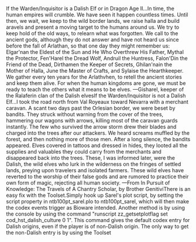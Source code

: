 If the Warden/Inquisitor is a Dalish Elf or in Dragon Age II...In time, the human empires will crumble. We have seen it happen countless times. Until then, we wait, we keep to the wild border lands, we raise halla and build aravels and present a moving target to the humans around us. We try to keep hold of the old ways, to relearn what was forgotten.
We call to the ancient gods, although they do not answer and have not heard us since before the fall of Arlathan, so that one day they might remember us: Elgar'nan the Eldest of the Sun and He Who Overthrew His Father, Mythal the Protector, Fen'Harel the Dread Wolf, Andruil the Huntress, Falon'Din the Friend of the Dead, Dirthamen the Keeper of Secrets, Ghilan'nain the Mother of Halla, June the Master of Crafts, and Sylaise the Hearthkeeper.
We gather every ten years for the Arlathvhen, to retell the ancient stories and keep them alive. For when the human kingdoms are gone, we must be ready to teach the others what it means to be elves.
—Gisharel, keeper of the Ralaferin clan of the Dalish elvesIf the Warden/Inquisitor is not a Dalish Elf...I took the road north from Val Royeaux toward Nevarra with a merchant caravan. A scant two days past the Orlesian border, we were beset by bandits. They struck without warning from the cover of the trees, hammering our wagons with arrows, killing most of the caravan guards instantly. The few who survived the arrow storm drew their blades and charged into the trees after our attackers. We heard screams muffled by the forest, and then nothing more of those men.
After a long silence, the bandits appeared. Elves covered in tattoos and dressed in hides, they looted all the supplies and valuables they could carry from the merchants and disappeared back into the trees.
These, I was informed later, were the Dalish, the wild elves who lurk in the wilderness on the fringes of settled lands, preying upon travelers and isolated farmers. These wild elves have reverted to the worship of their false gods and are rumored to practice their own form of magic, rejecting all human society.
—From In Pursuit of Knowledge: The Travels of A Chantry Scholar, by Brother GenitiviThere is an easy fix with the Toolset.Simply hook up Sarel's plot script, by setting the script property in ntb100pt_sarel.plo to ntb100pt_sarel, which will then make the codex events trigger as Bioware intended.
Another method is by using the console by using the command "runscript zz_getsetplotflag set cod_hst_dalish_culture 0 1". This command gives the default codex entry for Dalish origins, even if the player is of non-Dalish origin. The only way to get the non-Dalish entry is by using the Toolset